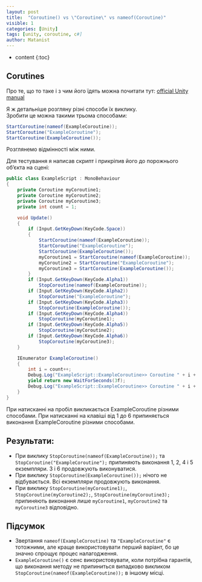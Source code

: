 ```yaml
---
layout: post
title:  "Coroutine() vs \"Coroutine\" vs nameof(Coroutine)"
visible: 1
categories: [Unity]
tags: [unity, сoroutine, c#]
author: Matanist
---
```


* content
{:toc}

## Corutines

Про те, що то таке і з чим його їдять можна почитати тут: [official Unity manual](https://docs.unity3d.com/Manual/Coroutines.html)

Я ж детальніше розгляну різні способи їх виклику.  
Зробити це можна такими трьома способами:
```c#
StartCoroutine(nameof(ExampleCoroutine));
StartCoroutine("ExampleCoroutine");
StartCoroutine(ExampleCoroutine());
```

Розглянемо відмінності між ними. 





Для тестування я написав скрипт і прикріпив його до порожнього об’єкта на сцені:
```c#
public class ExampleScript : MonoBehaviour
{
    private Coroutine myCoroutine1;
    private Coroutine myCoroutine2;
    private Coroutine myCoroutine3;
    private int count = 1;

    void Update()
    {
        if (Input.GetKeyDown(KeyCode.Space))
        {
            StartCoroutine(nameof(ExampleCoroutine));
            StartCoroutine("ExampleCoroutine");
            StartCoroutine(ExampleCoroutine());
            myCoroutine1 = StartCoroutine(nameof(ExampleCoroutine));
            myCoroutine2 = StartCoroutine("ExampleCoroutine");
            myCoroutine3 = StartCoroutine(ExampleCoroutine());
        }
        if (Input.GetKeyDown(KeyCode.Alpha1))
            StopCoroutine(nameof(ExampleCoroutine));
        if (Input.GetKeyDown(KeyCode.Alpha2))
            StopCoroutine("ExampleCoroutine");
        if (Input.GetKeyDown(KeyCode.Alpha3))
            StopCoroutine(ExampleCoroutine());
        if (Input.GetKeyDown(KeyCode.Alpha4))
            StopCoroutine(myCoroutine1);
        if (Input.GetKeyDown(KeyCode.Alpha5))
            StopCoroutine(myCoroutine2);
        if (Input.GetKeyDown(KeyCode.Alpha6))
            StopCoroutine(myCoroutine3);
    }

    IEnumerator ExampleCoroutine()
    {
        int i = count++;
        Debug.Log("ExampleScript::ExampleCoroutine>> Coroutine " + i + " start");
        yield return new WaitForSeconds(3f);
        Debug.Log("ExampleScript::ExampleCoroutine>> Coroutine " + i + " end");
    }
}
```
При натисканні на пробіл викликається ExampleCoroutine різними способами. При натисканні на клавіші від 1 до 6 припиняється виконання ExampleCoroutine різними способами.  

## Результати:
- При виклику ```StopCoroutine(nameof(ExampleCoroutine));``` та ```StopCoroutine("ExampleCoroutine");``` припиняють виконання 1, 2, 4 і 5 екземпляри. 3 і 6 продовжують виконуватися.  
- При виклику ```StopCoroutine(ExampleCoroutine());``` нічого не відбувається. Всі екземпляри продовжують виконання.  
- При виклику ```StopCoroutine(myCoroutine1);```, ```StopCoroutine(myCoroutine2);```, ```StopCoroutine(myCoroutine3);``` припиняють виконання лише ```myCoroutine1```, ```myCoroutine2``` та ```myCoroutine3``` відповідно.  

## Підсумок
- Звертання ```nameof(ExampleCoroutine)``` та ```"ExampleCoroutine"``` є тотожними, але краще використовувати перший варіант, бо це значно спрощує процес налагодження.  
- ```ExampleCoroutine()``` є сенс використовувати, коли потрібна гарантія, що виконання методу не припиниться випадково викликом ```StopCoroutine(nameof(ExampleCoroutine));``` в іншому місці.